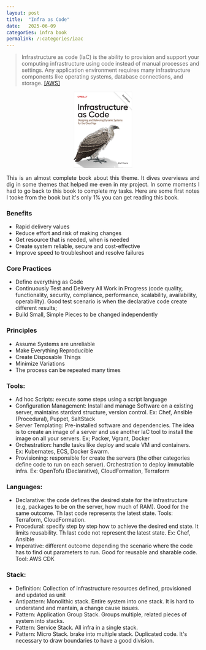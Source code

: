 ```yaml
---
layout: post
title:  "Infra as Code"
date:   2025-06-09
categories: infra book
permalink: /:categories/iaac
---
```




<blockquote>Infrastructure as code (IaC) is the ability to provision and support your computing infrastructure using code instead of manual processes and settings. Any application environment requires many infrastructure components like operating systems, database connections, and storage. <a href="https://aws.amazon.com/what-is/iac/#:~:text=Infrastructure%20as%20code%20(IaC)%20is,%2C%20database%20connections%2C%20and%20storage.">[AWS]</a></blockquote>

<p>
  <center>
    <a href="https://www.thoughtworks.com/en-es/insights/books/infrastructure-as-code-3rd-ed"><img src="/img/books/iac.png" height="30%" width="30%"/></a>
  </center>
</p>


<p style="text-align: justify;">This is an almost complete book about this theme. It dives overviews and dig in some themes that helped me even in my project. In some moments I had to go back to this book to complete my tasks. Here are some first notes I tooke from the book but it's only 1% you can get reading this book.</p>

<h3>Benefits</h3>
<ul>
	<li>Rapid delivery values</li>
	<li>Reduce effort and risk of making changes</li>
	<li>Get resource that is needed, when is needed</li>
	<li>Create system reliable, secure and cost-effective</li>
	<li>Improve speed to troubleshoot and resolve failures</li>
</ul>

<h3>Core Practices</h3>
<ul>
	<li>Define everything as Code</li>
	<li>Continuously Test and Delivery All Work in Progress (code quality, functionality, security, compliance, performance, scalability, availability, operability). Good test scenario is when the declarative code create different results; </li>
	<li>Build Small, Simple Pieces to be changed independently</li>
</ul>

<h3>Principles</h3>
<ul>
	<li>Assume Systems are unreliable</li>
	<li>Make Everything Reproducible</li>
	<li>Create Disposable Things</li>
	<li>Minimize Variations</li>
	<li>The process can be repeated many times</li>
</ul>


<h3>Tools:</h3>
<ul>
	<li>Ad hoc Scripts: execute some steps using a script language</li>
	<li>Configuration Management: Install and manage Software on a existing server, maintains stardard structure, version control. Ex: Chef, Ansible (Procedural), Puppet, SaltStack</li>
	<li>Server Templating: Pre-installed software and dependencies. The idea is to create an image of a server  and use another IaC tool to install the image on all your servers. Ex; Packer, Vgrant, Docker</li>
	<li>Orchestration: handle tasks like deploy and scale VM and containers. Ex: Kubernates, ECS, Docker Swarm.</li>
	<li>Provisioning: responsible for create the servers (the other categories define code to run on each server). Orchestration to deploy immutable infra. Ex: OpenTofu (Declarative), CloudFormation, Terraform</li>
</ul>

<h3>Languages:</h3>
<ul>
	<li>Declarative: the code defines the desired state for the infrastructure (e.g, packages to be on the server, how much of RAM). Good for the same outcome. Th last code represents the latest state. Tools: Terraform, CloudFormation. </li>
	<li>Procedural: specify step by step how to achieve the desired end state. It limits reusability. Th last code not represent the latest state. Ex: Chef, Ansible</li>
	<li>Imperative: different outcome depending the scenario where the code has to find out parameters to run. Good for reusable and sharable code. Tool: AWS CDK</li>
</ul>


<h3>Stack:</h3>
<ul>
	<li>Definition: Collection of infrastructure resources defined, provisioned and updated as unit</li>
	<li>Antipattern: Monolithic stack. Entire system into one stack. It is hard to understand and mantain, a change cause issues.</li>
	<li>Pattern: Application Group Stack. Groups multiple, related pieces of system into stacks.</li>
	<li>Pattern: Service Stack. All infra in a single stack.</li>
	<li>Pattern: Micro Stack. brake into multiple stack. Duplicated code. It's necessary to draw boundaries to have a good division.</li>
</ul>


